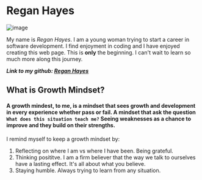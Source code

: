 # Regan Hayes 

![image](https://user-images.githubusercontent.com/94281145/141847229-f68823b5-65f3-4fc3-bef1-9eb601ca9279.png)

My name is *Regan Hayes*. I am a young woman trying to start a career in software development. I find enjoyment in coding and I have enjoyed creating this web page. This is **only** the beginning. I can't wait to learn so much more along this journey. 

***Link to my github: [Regan Hayes](https://github.com/raechanel)***

## What is Growth Mindset?

#### A growth mindest, to me, is a mindset that sees growth and development in every experience whether pass or fail. A mindset that ask the question `What does this situation teach me?` Seeing weaknesses as a chance to improve and they build on their strengths. 

I remind myself to keep a growth mindset by:
1. Reflecting on where I am vs where I have been. Being grateful. 
3. Thinking posititve. I am a firm believer that the way we talk to ourselves have a lasting effect. It's all about what you believe. 
4. Staying humble. Always trying to learn from any situation. 

